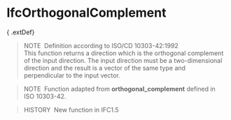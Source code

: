 IfcOrthogonalComplement
=======================

{ .extDef}
> NOTE&nbsp; Definition according to ISO/CD 10303-42:1992  
> This function returns a direction which is the orthogonal complement of the input direction. The input direction must be a two-dimensional direction and the result is a vector of the same type and perpendicular to the input vector.

> NOTE&nbsp; Function adapted from **orthogonal_complement** defined in ISO 10303-42.

> HISTORY&nbsp; New function in IFC1.5
